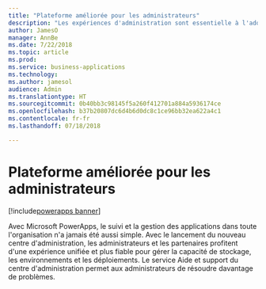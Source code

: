 ```yaml
---
title: "Plateforme améliorée pour les administrateurs"
description: "Les expériences d'administration sont essentielle à l'adoption d'une plateforme fiable."
author: JamesO
manager: AnnBe
ms.date: 7/22/2018
ms.topic: article
ms.prod: 
ms.service: business-applications
ms.technology: 
ms.author: jamesol
audience: Admin
ms.translationtype: HT
ms.sourcegitcommit: 0b40bb3c98145f5a260f412701a884a5936174ce
ms.openlocfilehash: b37b20807dc6d4b6d0dc8c1ce96bb32ea622a4c1
ms.contentlocale: fr-fr
ms.lasthandoff: 07/18/2018

---
```

# <a name="better-platform-for-administrators"></a>Plateforme améliorée pour les administrateurs

[!include[powerapps banner](../includes/powerapps.md)]




Avec Microsoft PowerApps, le suivi et la gestion des applications dans toute l'organisation n'a jamais été aussi simple. Avec le lancement du nouveau centre d'administration, les administrateurs et les partenaires profitent d'une expérience unifiée et plus fiable pour gérer la capacité de stockage, les environnements et les déploiements. Le service Aide et support du centre d'administration permet aux administrateurs de résoudre davantage de problèmes.

